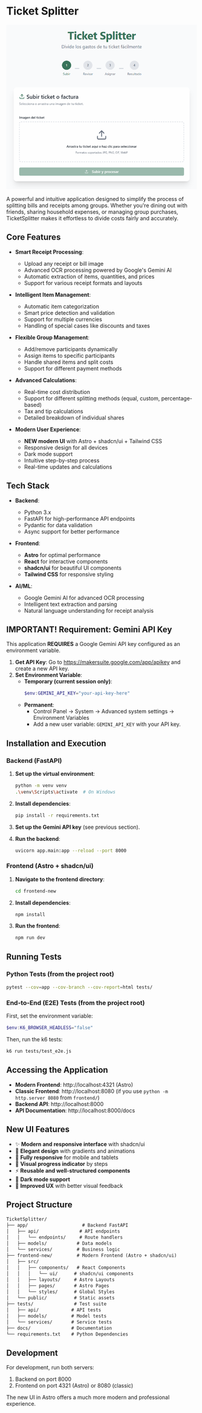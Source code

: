 # Ticket Splitter

<p align="center">
  <img src="docs/images/1-upload.png" alt="TicketSplitter Upload Interface" width="600">
</p>

A powerful and intuitive application designed to simplify the process of splitting bills and receipts among groups. Whether you're dining out with friends, sharing household expenses, or managing group purchases, TicketSplitter makes it effortless to divide costs fairly and accurately.

## Core Features

- **Smart Receipt Processing**:
  - Upload any receipt or bill image
  - Advanced OCR processing powered by Google's Gemini AI
  - Automatic extraction of items, quantities, and prices
  - Support for various receipt formats and layouts

- **Intelligent Item Management**:
  - Automatic item categorization
  - Smart price detection and validation
  - Support for multiple currencies
  - Handling of special cases like discounts and taxes

- **Flexible Group Management**:
  - Add/remove participants dynamically
  - Assign items to specific participants
  - Handle shared items and split costs
  - Support for different payment methods

- **Advanced Calculations**:
  - Real-time cost distribution
  - Support for different splitting methods (equal, custom, percentage-based)
  - Tax and tip calculations
  - Detailed breakdown of individual shares

- **Modern User Experience**:
  - **NEW modern UI** with Astro + shadcn/ui + Tailwind CSS
  - Responsive design for all devices
  - Dark mode support
  - Intuitive step-by-step process
  - Real-time updates and calculations

## Tech Stack

- **Backend**: 
  - Python 3.x
  - FastAPI for high-performance API endpoints
  - Pydantic for data validation
  - Async support for better performance

- **Frontend**: 
  - **Astro** for optimal performance
  - **React** for interactive components
  - **shadcn/ui** for beautiful UI components
  - **Tailwind CSS** for responsive styling

- **AI/ML**:
  - Google Gemini AI for advanced OCR processing
  - Intelligent text extraction and parsing
  - Natural language understanding for receipt analysis

## IMPORTANT! Requirement: Gemini API Key

This application **REQUIRES** a Google Gemini API key configured as an environment variable.

1.  **Get API Key**: Go to https://makersuite.google.com/app/apikey and create a new API key.
2.  **Set Environment Variable**:
    -   **Temporary (current session only)**:
        ```powershell
        $env:GEMINI_API_KEY="your-api-key-here"
        ```
    -   **Permanent**:
        -   Control Panel → System → Advanced system settings → Environment Variables
        -   Add a new user variable: `GEMINI_API_KEY` with your API key.

## Installation and Execution

### Backend (FastAPI)

1.  **Set up the virtual environment**:
    ```bash
    python -m venv venv
    .\venv\Scripts\activate  # On Windows
    ```

2.  **Install dependencies**:
    ```bash
    pip install -r requirements.txt
    ```

3.  **Set up the Gemini API key** (see previous section).

4.  **Run the backend**:
    ```bash
    uvicorn app.main:app --reload --port 8000
    ```

### Frontend (Astro + shadcn/ui)

1.  **Navigate to the frontend directory**:
    ```bash
    cd frontend-new
    ```

2.  **Install dependencies**:
    ```bash
    npm install
    ```

3.  **Run the frontend**:
    ```bash
    npm run dev
    ```

## Running Tests

### Python Tests (from the project root)
```bash
pytest --cov=app --cov-branch --cov-report=html tests/
```

### End-to-End (E2E) Tests (from the project root)
First, set the environment variable:
```powershell
$env:K6_BROWSER_HEADLESS="false" 
```
Then, run the k6 tests:
```bash
k6 run tests/test_e2e.js
```

## Accessing the Application

-   **Modern Frontend**: http://localhost:4321 (Astro)
-   **Classic Frontend**: http://localhost:8080 (if you use `python -m http.server 8080` from `frontend/`)
-   **Backend API**: http://localhost:8000
-   **API Documentation**: http://localhost:8000/docs

## New UI Features

- ✨ **Modern and responsive interface** with shadcn/ui
- 🎨 **Elegant design** with gradients and animations
- 📱 **Fully responsive** for mobile and tablets
- 🔄 **Visual progress indicator** by steps
- ⚡ **Reusable and well-structured components**
- 🌙 **Dark mode support**
- 🎯 **Improved UX** with better visual feedback

## Project Structure

```
TicketSplitter/
├── app/                    # Backend FastAPI
│   ├── api/               # API endpoints
│   │   └── endpoints/     # Route handlers
│   ├── models/           # Data models
│   └── services/         # Business logic
├── frontend-new/         # Modern Frontend (Astro + shadcn/ui)
│   ├── src/
│   │   ├── components/   # React Components
│   │   │   └── ui/      # shadcn/ui components
│   │   ├── layouts/     # Astro Layouts
│   │   ├── pages/       # Astro Pages
│   │   └── styles/      # Global Styles
│   └── public/          # Static assets
├── tests/               # Test suite
│   ├── api/            # API tests
│   ├── models/         # Model tests
│   └── services/       # Service tests
├── docs/               # Documentation
└── requirements.txt    # Python Dependencies
```

## Development

For development, run both servers:
1.  Backend on port 8000
2.  Frontend on port 4321 (Astro) or 8080 (classic)

The new UI in Astro offers a much more modern and professional experience.

